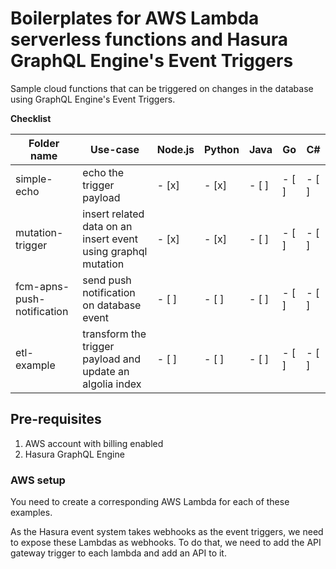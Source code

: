 # Boilerplates for AWS Lambda serverless functions and Hasura GraphQL Engine's Event Triggers

Sample cloud functions that can be triggered on changes in the database using GraphQL Engine's Event Triggers.

**Checklist**

| Folder name | Use-case       | Node.js | Python | Java | Go | C#
|-------------|---------|--------|------|----|---|---
| simple-echo | echo the trigger payload  | - [x] | - [x]  | - [ ]  | - [ ]  | - [ ]
| mutation-trigger | insert related data on an insert event using graphql mutation | - [x] | - [x]  | - [ ]  | - [ ]  | - [ ]
| fcm-apns-push-notification | send push notification on database event | - [ ] | - [ ]  | - [ ]  | - [ ]  | - [ ]
| etl-example | transform the trigger payload and update an algolia index | - [ ] | - [ ]  | - [ ]  | - [ ]  | - [ ]

## Pre-requisites

1. AWS account with billing enabled
2. Hasura GraphQL Engine

### AWS setup
You need to create a corresponding AWS Lambda for each of these examples.

As the Hasura event system takes webhooks as the event triggers, we need to expose these Lambdas as webhooks. To do that, we need to add the API gateway trigger to each lambda and add an API to it.

